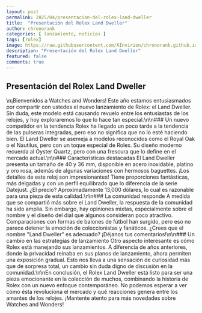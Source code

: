 ```yaml
---
layout: post
permalink: 2025/04/presentacion-del-rolex-land-dweller
title:  "Presentación del Rolex Land Dweller"
author: chronorank
categories: [ lanzamiento, noticias ]
tags: [rolex]
image: https://raw.githubusercontent.com/AInvirion/chronorank.github.io/master/images/posts/20250403080202.png
description: "Presentación del Rolex Land Dweller"
featured: false
comments: true
---
```

## Presentación del Rolex Land Dweller
\n¡Bienvenidos a Watches and Wonders! Este año estamos entusiasmados por compartir con ustedes el nuevo lanzamiento de Rolex: el Land Dweller. Sin duda, este modelo está causando revuelo entre los entusiastas de los relojes, y hoy exploraremos lo que lo hace tan especial.\n\n### Un nuevo competidor en la tendencia
Rolex ha llegado un poco tarde a la tendencia de las pulseras integradas, pero eso no significa que no lo esté haciendo bien. El Land Dweller se asemeja a modelos reconocidos como el Royal Oak o el Nautilus, pero con un toque especial de Rolex. Su diseño moderno recuerda al Oyster Quartz, pero con una frescura que lo define en el mercado actual.\n\n### Características destacadas
El Land Dweller presenta un tamaño de 40 y 36 mm, disponible en acero inoxidable, platino y oro rosa, además de algunas variaciones con hermosos baguettes. ¡Los detalles de este reloj son impresionantes! Tiene proporciones fantásticas, más delgadas y con un perfil equilibrado que lo diferencia de la serie Datejust. ¿El precio? Aproximadamente 13,000 dólares, lo cual es razonable para una pieza de esta calidad.\n\n### La comunidad responde
A medida que se compartió más sobre el Land Dweller, la respuesta de la comunidad ha sido amplia. Sin embargo, hay opiniones mixtas, especialmente sobre el nombre y el diseño del dial que algunos consideran poco atractivo. Comparaciones con formas de balones de fútbol han surgido, pero eso no parece detener la emoción de coleccionistas y fanáticos. ¿Crees que el nombre "Land Dweller" es adecuado? ¡Déjanos tus comentarios!\n\n### Un cambio en las estrategias de lanzamiento
Otro aspecto interesante es cómo Rolex está manejando sus lanzamientos. A diferencia de años anteriores, donde la privacidad reinaba en sus planos de lanzamiento, ahora permiten una exposición gradual. Esto nos lleva a una sensación de curiosidad más que de sorpresa total, un cambio sin duda digno de discusión en la comunidad.\n\nEn conclusión, el Rolex Land Dweller está listo para ser una pieza emocionante en la colección de muchos, combinando la historia de Rolex con un nuevo enfoque contemporáneo. No podemos esperar a ver cómo ésta revoluciona el mercado y qué reacciones genera entre los amantes de los relojes. ¡Mantente atento para más novedades sobre Watches and Wonders!